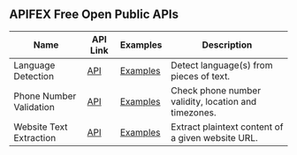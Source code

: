 ## APIFEX Free Open Public APIs
Name | API Link | Examples | Description
|---|---|---|---|
| Language Detection | [API](https://languagedetection.apifex.com/) | [Examples](https://github.com/mfgcb/APIFEX-Free-Open-Public-APIs/tree/master/language_detection) | Detect language(s) from pieces of text. |
| Phone Number Validation | [API](https://phonenumbervalidation.apifex.com/) | [Examples](https://github.com/mfgcb/APIFEX-Free-Open-Public-APIs/tree/master/phone_number_validation) | Check phone number validity, location and timezones. |
| Website Text Extraction | [API](https://websitetextextraction.apifex.com/) | [Examples](https://github.com/mfgcb/APIFEX-Free-Open-Public-APIs/tree/master/website_text_extraction) | Extract plaintext content of a given website URL. |
